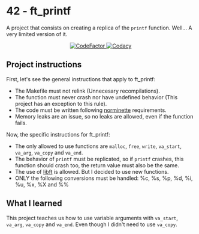 # 42 - ft_printf

A project that consists on creating a replica of the `printf` function.
Well... A very limited version of it.

<div align=center>
	<a href="https://www.codefactor.io/repository/github/xdec0de/42printf">
		<img src="https://www.codefactor.io/repository
		/github/xdec0de/42printf/badge" alt="CodeFactor"/>
	</a>
	<a href="https://app.codacy.com/gh/xDec0de/42printf">
		<img src="https://app.codacy.com/project/badge/Grade/
		016a53fa76b24af983e035a00a3566b5" alt="Codacy"/>
	</a>
</div>

## Project instructions

First, let's see the general instructions that apply to ft_printf:

- The Makefile must not relink (Unnecesary recompilations).
- The function must never crash nor have undefined behavior
  (This project has an exception to this rule).
- The code must be written following
  [norminette](https://github.com/42School/norminette) requirements.
- Memory leaks are an issue, so no leaks are allowed, even
  if the function fails.

Now, the specific instructions for ft_printf:

- The only allowed to use functions are `malloc`, `free`, `write`,
  `va_start`, `va_arg`, `va_copy` and `va_end`.
- The behavior of `printf` must be replicated, so if `printf` crashes,
  this function should crash too, the return value must also be the same.
- The use of [libft](https://github.com/xDec0de/42libft) is allowed.
  But I decided to use new functions.
- ONLY the following conversions must be handled:
  %c, %s, %p, %d, %i, %u, %x, %X and %%

## What I learned

This project teaches us how to use variable arguments with
`va_start`, `va_arg`, `va_copy` and `va_end`.
Even though I didn't need to use `va_copy`.

